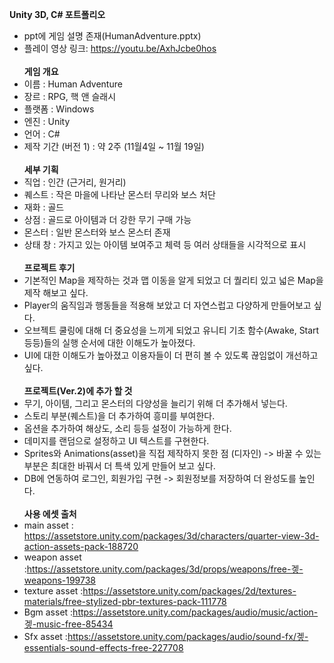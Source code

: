 <b>Unity 3D, C# 포트폴리오</b>
- ppt에 게임 설명 존재(HumanAdventure.pptx)
- 플레이 영상 링크: https://youtu.be/AxhJcbe0hos<br/><br/>
<b>게임 개요</b>
- 이름 : Human Adventure
- 장르 : RPG, 핵 앤 슬래시
- 플랫폼 : Windows
- 엔진 : Unity
- 언어 : C#
- 제작 기간 (버전 1) : 약 2주 (11월4일 ~ 11월 19일)<br/><br/>
<b>세부 기획</b>
- 직업 : 인간 (근거리, 원거리)
- 퀘스트 : 작은 마을에 나타난 몬스터 무리와 보스 처단
- 재화 : 골드
- 상점 : 골드로 아이템과 더 강한 무기 구매 가능
- 몬스터 : 일반 몬스터와 보스 몬스터 존재
- 상태 창 : 가지고 있는 아이템 보여주고 체력 등 여러 상태들을 시각적으로 표시<br/><br/>
<b>프로젝트 후기</b>
- 기본적인 Map을 제작하는 것과 맵 이동을 알게 되었고 더 퀄리티 있고 넓은 Map을 제작 해보고 싶다. 
- Player의 움직임과 행동들을 적용해 보았고 더 자연스럽고 다양하게 만들어보고 싶다.
- 오브젝트 쿨링에 대해 더 중요성을 느끼게 되었고 유니티 기초 함수(Awake, Start 등등)들의 실행 순서에 대한 이해도가 높아졌다.
- UI에 대한 이해도가 높아졌고 이용자들이 더 편히 볼 수 있도록 끊임없이 개선하고 싶다.<br/><br/>
<b>프로젝트(Ver.2)에 추가 할 것</b>
- 무기, 아이템, 그리고 몬스터의 다양성을 늘리기 위해 더 추가해서 넣는다.
- 스토리 부분(퀘스트)을 더 추가하여 흥미를 부여한다.
- 옵션을 추가하여 해상도, 소리 등등 설정이 가능하게 한다.
- 데미지를 랜덤으로 설정하고 UI 텍스트를 구현한다.
- Sprites와 Animations(asset)을 직접 제작하지 못한 점 (디자인) -> 바꿀 수 있는 부분은 최대한 바꿔서 더 특색 있게 만들어 보고 싶다.
- DB에 연동하여 로그인, 회원가입 구현 -> 회원정보를 저장하여 더 완성도를 높인다.<br/><br/>
<b>사용 에셋 출처</b>
- main asset : https://assetstore.unity.com/packages/3d/characters/quarter-view-3d-action-assets-pack-188720
- weapon asset :https://assetstore.unity.com/packages/3d/props/weapons/free-겧-weapons-199738
- texture asset :https://assetstore.unity.com/packages/2d/textures-materials/free-stylized-pbr-textures-pack-111778
- Bgm asset :https://assetstore.unity.com/packages/audio/music/action-겧-music-free-85434
- Sfx asset :https://assetstore.unity.com/packages/audio/sound-fx/겧-essentials-sound-effects-free-227708
